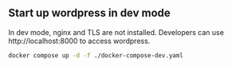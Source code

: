 ## Start up wordpress in dev mode
In dev mode, nginx and TLS are not installed.
Developers can use http://localhost:8000 to access wordpress.

```bash
docker compose up -d -f ./docker-compose-dev.yaml
```

